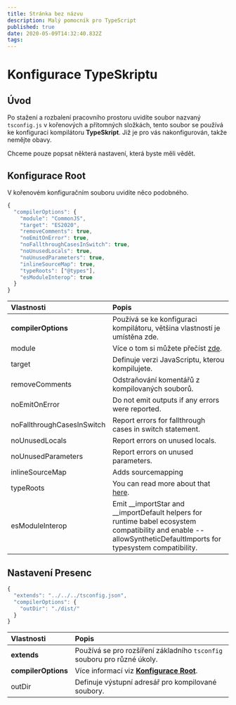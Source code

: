 ```yaml
---
title: Stránka bez názvu
description: Malý pomocník pro TypeScript
published: true
date: 2020-05-09T14:32:40.832Z
tags:
---
```


# Konfigurace TypeSkriptu

## Úvod

Po stažení a rozbalení pracovního prostoru uvidíte soubor nazvaný `tsconfig.js` v kořenových a přítomných složkách, tento soubor se používá ke konfiguraci kompilátoru **TypeSkript**. Již je pro vás nakonfigurován, takže nemějte obavy.

Chceme pouze popsat některá nastavení, která byste měli vědět.

## Konfigurace Root

V kořenovém konfiguračním souboru uvidíte něco podobného.

```javascript
{
  "compilerOptions": {
    "module": "CommonJS",
    "target": "ES2020",
    "removeComments": true,
    "noEmitOnError": true,
    "noFallthroughCasesInSwitch": true,
    "noUnusedLocals": true,
    "noUnusedParameters": true,
    "inlineSourceMap": true,
    "typeRoots": ["@types"],
    "esModuleInterop": true
  }
}
```

| Vlastnosti                 | Popis                                                                                                                                                               |
|:-------------------------- |:------------------------------------------------------------------------------------------------------------------------------------------------------------------- |
| **compilerOptions**        | Používá se ke konfiguraci kompilátoru, většina vlastností je umístěna zde.                                                                                          |
| module                     | Více o tom si můžete přečíst [zde](https://www.typescriptlang.org/docs/handbook/modules.html).                                                                      |
| target                     | Definuje verzi JavaScriptu, kterou kompilujete.                                                                                                                     |
| removeComments             | Odstraňování komentářů z kompilovaných souborů.                                                                                                                     |
| noEmitOnError              | Do not emit outputs if any errors were reported.                                                                                                                    |
| noFallthroughCasesInSwitch | Report errors for fallthrough cases in switch statement.                                                                                                            |
| noUnusedLocals             | Report errors on unused locals.                                                                                                                                     |
| noUnusedParameters         | Report errors on unused parameters.                                                                                                                                 |
| inlineSourceMap            | Adds sourcemapping                                                                                                                                                  |
| typeRoots                  | You can read more about that [here](https://www.typescriptlang.org/docs/handbook/tsconfig-json.html#types-typeroots-and-types).                                     |
| esModuleInterop            | Emit __importStar and __importDefault helpers for runtime babel ecosystem compatibility and enable --allowSyntheticDefaultImports for typesystem compatibility. |

## Nastavení Presenc

```javascript
{
  "extends": "../../../tsconfig.json",
  "compilerOptions": {
    "outDir": "./dist/"
  }
}
```

| Vlastnosti          | Popis                                                                                 |
|:------------------- |:------------------------------------------------------------------------------------- |
| **extends**         | Používá se pro rozšíření základního `tsconfig` souboru pro různé úkoly.               |
| **compilerOptions** | Více informací viz [**Konfigurace Root**](/dev/presence/tsconfig#root-configuration). |
| outDir              | Definuje výstupní adresář pro kompilované soubory.                                    |
